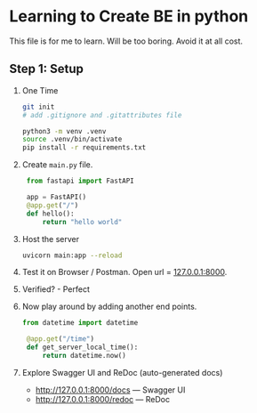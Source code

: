# Learning to Create BE in python

This file is for me to learn. Will be too boring. Avoid it at all cost.

## Step 1: Setup

1. One Time

   ```bash
   git init
   # add .gitignore and .gitattributes file

   python3 -m venv .venv
   source .venv/bin/activate
   pip install -r requirements.txt
   ```

2. Create `main.py` file.

   ```py
    from fastapi import FastAPI

    app = FastAPI()
    @app.get("/")
    def hello():
        return "hello world"
   ```

3. Host the server

   ```bash
   uvicorn main:app --reload
   ```

4. Test it on Browser / Postman. Open url = [127.0.0.1:8000](127.0.0.1:8000).
5. Verified? - Perfect
6. Now play around by adding another end points.

   ```py
   from datetime import datetime

    @app.get("/time")
    def get_server_local_time():
        return datetime.now()
   ```

7. Explore Swagger UI and ReDoc (auto-generated docs)
   - http://127.0.0.1:8000/docs — Swagger UI
   - http://127.0.0.1:8000/redoc — ReDoc
